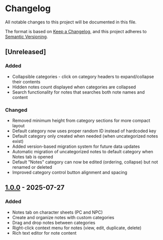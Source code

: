 # Changelog

All notable changes to this project will be documented in this file.

The format is based on [Keep a Changelog](https://keepachangelog.com/en/1.1.0/),
and this project adheres to [Semantic Versioning](https://semver.org/spec/v2.0.0.html).

## [Unreleased]

### Added
- Collapsible categories - click on category headers to expand/collapse their contents
- Hidden notes count displayed when categories are collapsed
- Search functionality for notes that searches both note names and content

### Changed
- Removed minimum height from category sections for more compact layout
- Default category now uses proper random ID instead of hardcoded key
- Default category only created when needed (when uncategorized notes exist)
- Added version-based migration system for future data updates
- Automatic migration of uncategorized notes to default category when Notes tab is opened
- Default "Notes" category can now be edited (ordering, collapse) but not renamed or deleted
- Improved category control button alignment and spacing

## [1.0.0](https://github.com/nivthefox/foundryvtt-dnd5e-sheet-notes/releases/tag/1.0.0) - 2025-07-27

### Added
- Notes tab on character sheets (PC and NPC)
- Create and organize notes with custom categories
- Drag and drop notes between categories
- Right-click context menu for notes (view, edit, duplicate, delete)
- Rich text editor for note content